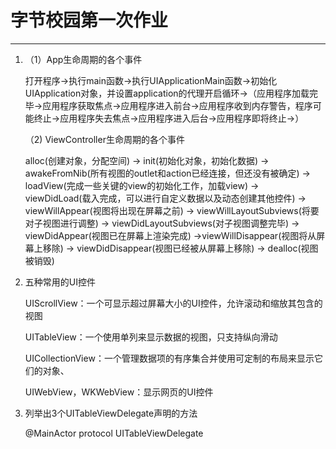 # 字节校园第一次作业

------

1. （1）App生命周期的各个事件

   打开程序->执行main函数->执行UIApplicationMain函数->初始化UIApplication对象，并设置application的代理开启循环->（应用程序加载完毕->应用程序获取焦点->应用程序进入前台->应用程序收到内存警告，程序可能终止->应用程序失去焦点->应用程序进入后台->应用程序即将终止->）

   （2) ViewController生命周期的各个事件

   alloc(创建对象，分配空间) -> init(初始化对象，初始化数据) -> awakeFromNib(所有视图的outlet和action已经连接，但还没有被确定) -> loadView(完成一些关键的view的初始化工作，加载view) -> viewDidLoad(载入完成，可以进行自定义数据以及动态创建其他控件) -> viewWillAppear(视图将出现在屏幕之前) -> viewWillLayoutSubviews(将要对子视图进行调整) -> viewDidLayoutSubviews(对子视图调整完毕) -> viewDidAppear(视图已在屏幕上渲染完成) ->viewWillDisappear(视图将从屏幕上移除) -> viewDidDisappear(视图已经被从屏幕上移除) -> dealloc(视图被销毁)

   

2. 五种常用的UI控件

   UIScrollView：一个可显示超过屏幕大小的UI控件，允许滚动和缩放其包含的视图

   UITableView：一个使用单列来显示数据的视图，只支持纵向滑动

   UICollectionView：一个管理数据项的有序集合并使用可定制的布局来显示它们的对象、

   UIWebView，WKWebView：显示网页的UI控件

   

3. 列举出3个UITableViewDelegate声明的方法

   @MainActor protocol UITableViewDelegate

   